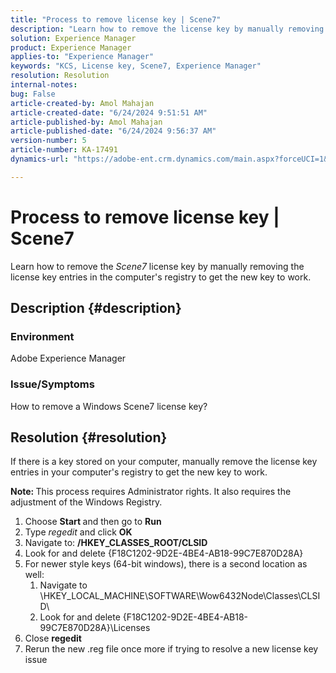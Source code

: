 ```yaml
---
title: "Process to remove license key | Scene7"
description: "Learn how to remove the license key by manually removing the license key entries in the computer's registry to get the new key to work."
solution: Experience Manager
product: Experience Manager
applies-to: "Experience Manager"
keywords: "KCS, License key, Scene7, Experience Manager"
resolution: Resolution
internal-notes: 
bug: False
article-created-by: Amol Mahajan
article-created-date: "6/24/2024 9:51:51 AM"
article-published-by: Amol Mahajan
article-published-date: "6/24/2024 9:56:37 AM"
version-number: 5
article-number: KA-17491
dynamics-url: "https://adobe-ent.crm.dynamics.com/main.aspx?forceUCI=1&pagetype=entityrecord&etn=knowledgearticle&id=7ea2d65e-0f32-ef11-840a-6045bd02de5c"

---
```

# Process to remove license key | Scene7


Learn how to remove the *Scene7* license key by manually removing the license key entries in the computer's registry to get the new key to work.

## Description {#description}


### <b>Environment</b>

Adobe Experience Manager



### <b>Issue/Symptoms</b>

How to remove a Windows Scene7 license key?


## Resolution {#resolution}


If there is a key stored on your computer, manually remove the license key entries in your computer's registry to get the new key to work.

<b>Note: </b>This process requires Administrator rights. It also requires the adjustment of the Windows Registry.

1. Choose <b>Start </b>and then go to <b>Run</b>
2. Type *regedit* and click <b>OK</b>
3. Navigate to: <b>/HKEY_CLASSES_ROOT/CLSID</b>
4. Look for and delete {F18C1202-9D2E-4BE4-AB18-99C7E870D28A}
5. For newer style keys (64-bit windows), there is a second location as well:
    1. Navigate to \HKEY_LOCAL_MACHINE\SOFTWARE\Wow6432Node\Classes\CLSID\
    2. Look for and delete {F18C1202-9D2E-4BE4-AB18-99C7E870D28A}\Licenses
6. Close <b>regedit</b>
7. Rerun the new .reg file once more if trying to resolve a new license key issue

